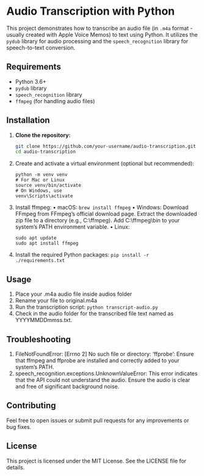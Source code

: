 # Audio Transcription with Python

This project demonstrates how to transcribe an audio file (in `.m4a` format - usually created with Apple Voice Memos) to text using Python. It utilizes the `pydub` library for audio processing and the `speech_recognition` library for speech-to-text conversion.

## Requirements

- Python 3.6+
- `pydub` library
- `speech_recognition` library
- `ffmpeg` (for handling audio files)

## Installation

1. **Clone the repository:**

   ```sh
   git clone https://github.com/your-username/audio-transcription.git
   cd audio-transcription
    ```

2.	Create and activate a virtual environment (optional but recommended):
    ```
    python -m venv venv
    # For Mac or Linux
    source venv/bin/activate  
    # On Windows, use 
    venv\Scripts\activate
     ```

3.	Install ffmpeg:
	•	macOS:
    `brew install ffmpeg`
    •	Windows:
	Download FFmpeg from FFmpeg’s official download page.
	Extract the downloaded zip file to a directory (e.g., C:\ffmpeg).
	Add C:\ffmpeg\bin to your system’s PATH environment variable.
	•	Linux:
    ```
    sudo apt update
    sudo apt install ffmpeg
    ```
4.	Install the required Python packages:
    `pip install -r ./requirements.txt`

## Usage

1.	Place your .m4a audio file inside audios folder
2.  Rename your file to original.m4a
3.  Run the transcription script:
`python transcript-audio.py`
4.	Check in the audio folder for the transcribed file text named as YYYYMMDDmmss.txt.


## Troubleshooting

1. FileNotFoundError: [Errno 2] No such file or directory: ‘ffprobe’:
    Ensure that ffmpeg and ffprobe are installed and correctly added to your system’s PATH.
2. speech_recognition.exceptions.UnknownValueError:
    This error indicates that the API could not understand the audio. Ensure the audio is clear and free of significant background noise.

## Contributing

Feel free to open issues or submit pull requests for any improvements or bug fixes.

## License

This project is licensed under the MIT License. See the LICENSE file for details.